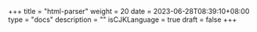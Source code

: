 +++
title = "html-parser"
weight = 20
date = 2023-06-28T08:39:10+08:00
type = "docs"
description = ""
isCJKLanguage = true
draft = false
+++